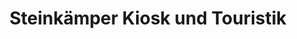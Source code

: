 ---
title: "Steinkämper Kiosk und Touristik"
url: /osnabrueck/steinkaemper-kiosk-und-touristik/
shop: Kiosk
---